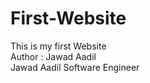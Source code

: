 # First-Website
This is my first Website <br>
Author : Jawad Aadil <br>
Jawad Aadil Software Engineer
